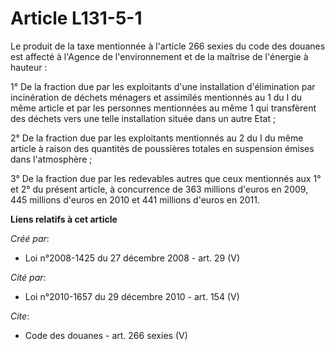 # Article L131-5-1

Le produit de la taxe mentionnée à l'article 266 sexies du code des douanes est affecté à l'Agence de l'environnement et de
la maîtrise de l'énergie à hauteur : 

1° De la fraction due par les exploitants d'une installation d'élimination par incinération de déchets ménagers et assimilés
mentionnés au 1 du I du même article et par les personnes mentionnées au même 1 qui transfèrent des déchets vers une telle
installation située dans un autre Etat ; 

2° De la fraction due par les exploitants mentionnés au 2 du I du même article à raison des quantités de poussières totales
en suspension émises dans l'atmosphère ; 

3° De la fraction due par les redevables autres que ceux mentionnés aux 1° et 2° du présent article, à concurrence de 363
millions d'euros en 2009, 445 millions d'euros en 2010 et 441 millions d'euros en 2011.

**Liens relatifs à cet article**

_Créé par_:

  - Loi n°2008-1425 du 27 décembre 2008 - art. 29 (V)

_Cité par_:

  - Loi n°2010-1657 du 29 décembre 2010 - art. 154 (V)

_Cite_:

  - Code des douanes - art. 266 sexies (V)
